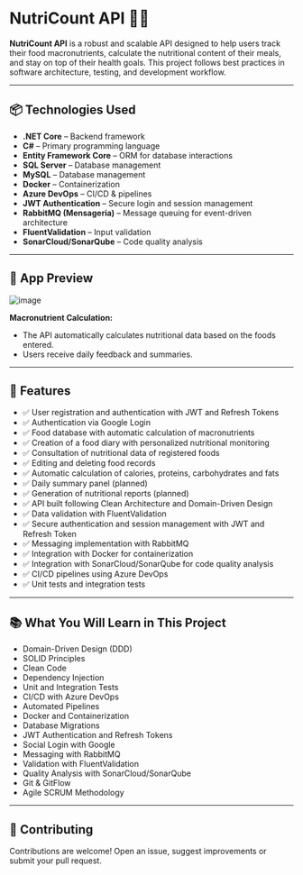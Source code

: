 # NutriCount API 🥗💪

**NutriCount API** is a robust and scalable API designed to help users track their food macronutrients, calculate the nutritional content of their meals, and stay on top of their health goals. This project follows best practices in software architecture, testing, and development workflow.

---

## 📦 Technologies Used  

- **.NET Core** – Backend framework  
- **C#** – Primary programming language  
- **Entity Framework Core** – ORM for database interactions  
- **SQL Server** – Database management  
- **MySQL** – Database management  
- **Docker** – Containerization  
- **Azure DevOps** – CI/CD & pipelines  
- **JWT Authentication** – Secure login and session management  
- **RabbitMQ (Mensageria)** – Message queuing for event-driven architecture  
- **FluentValidation** – Input validation  
- **SonarCloud/SonarQube** – Code quality analysis  

---

## 📱 App Preview

![image](https://github.com/user-attachments/assets/a932644b-81ea-4e30-b568-91f01b37e3eb)

**Macronutrient Calculation:**
- The API automatically calculates nutritional data based on the foods entered.
- Users receive daily feedback and summaries.

---

## 🚀 Features

- ✅ User registration and authentication with JWT and Refresh Tokens
- ✅ Authentication via Google Login
- ✅ Food database with automatic calculation of macronutrients
- ✅ Creation of a food diary with personalized nutritional monitoring
- ✅ Consultation of nutritional data of registered foods
- ✅ Editing and deleting food records
- ✅ Automatic calculation of calories, proteins, carbohydrates and fats
- ✅ Daily summary panel (planned)
- ✅ Generation of nutritional reports (planned)
- ✅ API built following Clean Architecture and Domain-Driven Design
- ✅ Data validation with FluentValidation
- ✅ Secure authentication and session management with JWT and Refresh Token
- ✅ Messaging implementation with RabbitMQ
- ✅ Integration with Docker for containerization
- ✅ Integration with SonarCloud/SonarQube for code quality analysis
- ✅ CI/CD pipelines using Azure DevOps
- ✅ Unit tests and integration tests

---

## 📚 What You Will Learn in This Project

- Domain-Driven Design (DDD)
- SOLID Principles
- Clean Code
- Dependency Injection
- Unit and Integration Tests
- CI/CD with Azure DevOps
- Automated Pipelines
- Docker and Containerization
- Database Migrations
- JWT Authentication and Refresh Tokens
- Social Login with Google
- Messaging with RabbitMQ
- Validation with FluentValidation
- Quality Analysis with SonarCloud/SonarQube
- Git & GitFlow
- Agile SCRUM Methodology

---

## 🤝 Contributing
Contributions are welcome! Open an issue, suggest improvements or submit your pull request.
